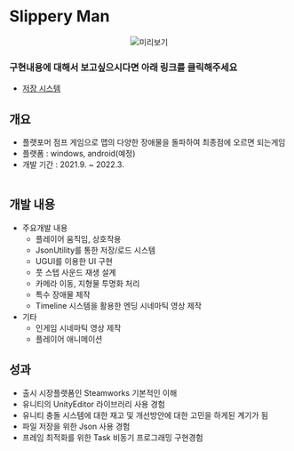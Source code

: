 # Slippery Man 
<center>

 ![미리보기](../Image/SlipperyMan.gif)

</center>

### 구현내용에 대해서 보고싶으시다면 아래 링크를 클릭해주세요
- [저장 시스템](./SaveSystemDetailFortfolio/)

## 개요 
- 플랫포머 점프 게임으로 맵의 다양한 장애물을 돌파하여 최종점에 오르면 되는게임
- 플랫폼 : windows, android(예정)
- 개발 기간 : 2021.9. ~ 2022.3.
<br><br>

## 개발 내용
- 주요개발 내용
  - 플레이어 움직임, 상호작용
  - JsonUtility를 통한 저장/로드 시스템
  - UGUI를 이용한 UI 구현
  - 풋 스텝 사운드 재생 설계
  - 카메라 이동, 지형물 투명화 처리 
  - 특수 장애물 제작
  - Timeline 시스템을 활용한 엔딩 시네마틱 영상 제작
- 기타 
  - 인게임 시네마틱 영상 제작
  - 플레이어 애니메이션


## 성과
- 출시 시장플랫폼인 Steamworks 기본적인 이해
- 유니티의 UnityEditor 라이브러리 사용 경험
- 유니티 충돌 시스템에 대한 재고 및 개선방안에 대한 고민을 하게된 계기가 됨
- 파일 저장을 위한 Json 사용 경험
- 프레임 최적화를 위한 Task 비동기 프로그래밍 구현경험
